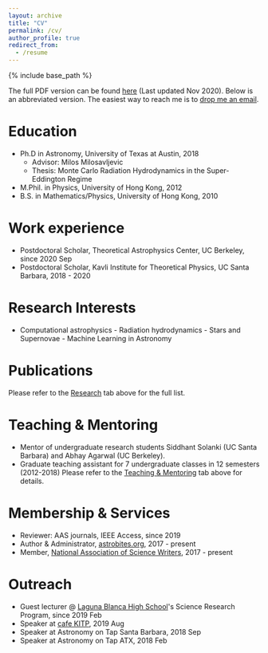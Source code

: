 ```yaml
---
layout: archive
title: "CV"
permalink: /cv/
author_profile: true
redirect_from:
  - /resume
---
```


{% include base_path %}

The full PDF version can be found [here](http://bthtsang.github.io/files/Tsang_CV.pdf) (Last updated Nov 2020). Below is an abbreviated version. The easiest way to reach me is to [drop me an email](mailto:benny.tsang@berkeley.edu).

Education
======
* Ph.D in Astronomy, University of Texas at Austin, 2018
  * Advisor: Milos Milosavljevic
  * Thesis: Monte Carlo Radiation Hydrodynamics in the Super-Eddington Regime
* M.Phil. in Physics, University of Hong Kong, 2012
* B.S. in Mathematics/Physics, University of Hong Kong, 2010

Work experience
======
* Postdoctoral Scholar, Theoretical Astrophysics Center, UC Berkeley, since 2020 Sep
* Postdoctoral Scholar, Kavli Institute for Theoretical Physics, UC Santa Barbara, 2018 - 2020 

Research Interests
======
* Computational astrophysics - Radiation hydrodynamics - Stars and Supernovae - Machine Learning in Astronomy

Publications
======
Please refer to the [Research](http://bthtsang.github.io/publications) tab above for the full list.

Teaching & Mentoring
======
* Mentor of undergraduate research students Siddhant Solanki (UC Santa Barbara) and Abhay Agarwal (UC Berkeley).
* Graduate teaching assistant for 7 undergraduate classes in 12 semesters (2012-2018)
Please refer to the [Teaching & Mentoring](https://bthtsang.github.io/teaching_mentoring/) tab above for details.

Membership & Services
======
* Reviewer: AAS journals, IEEE Access, since 2019
* Author & Administrator, [astrobites.org](https://astrobites.org/), 2017 - present
* Member, [National Association of Science Writers](https://www.nasw.org/), 2017 - present

Outreach
======
* Guest lecturer @ [Laguna Blanca High School](https://www.lagunablanca.org/)'s Science Research Program, since 2019 Feb
* Speaker at [cafe KITP](https://www.kitp.ucsb.edu/outreach/cafe-kitp/order-chaos-tracing-life-and-death-stars), 2019 Aug
* Speaker at Astronomy on Tap Santa Barbara, 2018 Sep
* Speaker at Astronomy on Tap ATX, 2018 Feb

<!--
Skills
======
* Skill 1
* Skill 2
  * Sub-skill 2.1
  * Sub-skill 2.2
  * Sub-skill 2.3
* Skill 3
-->
